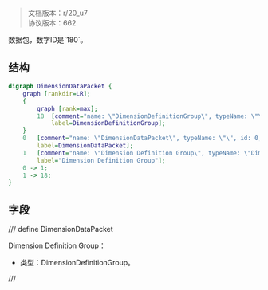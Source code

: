# <!-- md:samp DimensionDataPacket -->

> 文档版本：r/20_u7<br/>协议版本：662

<!-- md:samp DimensionDataPacket -->数据包，数字ID是`180`。

## 结构

```dot
digraph DimensionDataPacket {
	graph [rankdir=LR];
	{
		graph [rank=max];
		18	[comment="name: \"DimensionDefinitionGroup\", typeName: \"\", id: 18, branchId: 0, recurseId: -1, attributes: 512, notes: \"\"",
			label=DimensionDefinitionGroup];
	}
	0	[comment="name: \"DimensionDataPacket\", typeName: \"\", id: 0, branchId: 180, recurseId: -1, attributes: 0, notes: \"\"",
		label=DimensionDataPacket];
	1	[comment="name: \"Dimension Definition Group\", typeName: \"DimensionDefinitionGroup\", id: 1, branchId: 0, recurseId: -1, attributes: 256, notes: \"\"",
		label="Dimension Definition Group"];
	0 -> 1;
	1 -> 18;
}

```

## 字段

/// define
DimensionDataPacket

Dimension Definition Group：[<!-- md:samp DimensionDefinitionGroup -->](refs/protocols/types/DimensionDefinitionGroup.md)

- 类型：DimensionDefinitionGroup。


///
